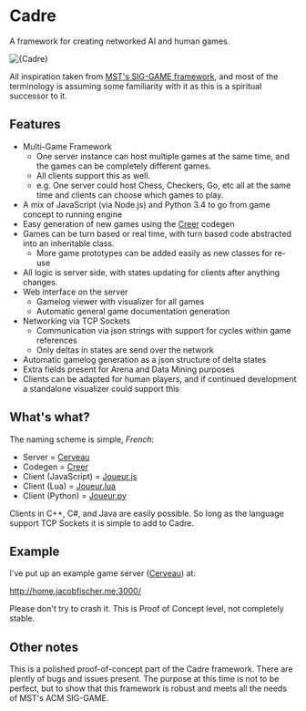 # Cadre
A framework for creating networked AI and human games.

![{Cadre}](http://i.imgur.com/17wwI3f.png)

All inspiration taken from [MST's SIG-GAME framework](https://github.com/siggame), and most of the terminology is assuming some familiarity with it as this is a spiritual successor to it.

## Features

* Multi-Game Framework
  * One server instance can host multiple games at the same time, and the games can be completely different games.
  * All clients support this as well.
  * e.g. One server could host Chess, Checkers, Go, etc all at the same time and clients can choose which games to play.
* A mix of JavaScript (via Node.js) and Python 3.4 to go from game concept to running engine
* Easy generation of new games using the [Creer](https://github.com/JacobFischer/Creer) codegen
* Games can be turn based or real time, with turn based code abstracted into an inheritable class.
  * More game prototypes can be added easily as new classes for re-use
* All logic is server side, with states updating for clients after anything changes.
* Web interface on the server
  * Gamelog viewer with visualizer for all games
  * Automatic general game documentation generation
* Networking via TCP Sockets
  * Communication via json strings with support for cycles within game references
  * Only deltas in states are send over the network
* Automatic gamelog generation as a json structure of delta states
* Extra fields present for Arena and Data Mining purposes
* Clients can be adapted for human players, and if continued development a standalone visualizer could support this


## What's what?

The naming scheme is simple, *French*:

* Server = [Cerveau](https://github.com/JacobFischer/Cerveau)
* Codegen = [Creer](https://github.com/JacobFischer/Creer)
* Client (JavaScript) = [Joueur.js](https://github.com/JacobFischer/Joueur.js)
* Client (Lua) = [Joueur.lua](https://github.com/JacobFischer/Joueur.lua)
* Client (Python) = [Joueur.py](https://github.com/JacobFischer/Joueur.py)

Clients in C++, C#, and Java are easily possible. So long as the language support TCP Sockets it is simple to add to Cadre.


## Example

I've put up an example game server ([Cerveau](https://github.com/JacobFischer/Cerveau)) at:

http://home.jacobfischer.me:3000/

Please don't try to crash it. This is Proof of Concept level, not completely stable.


## Other notes

This is a polished proof-of-concept part of the Cadre framework. There are plently of bugs and issues present. The purpose at this time is not to be perfect, but to show that this framework is robust and meets all the needs of MST's ACM SIG-GAME.

